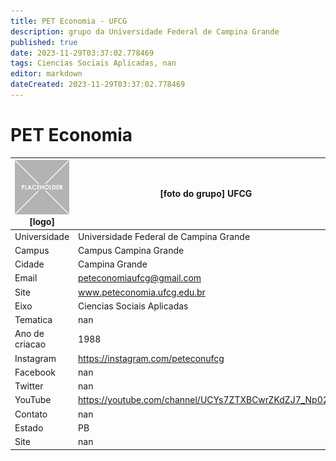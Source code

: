 ```yaml
---
title: PET Economia - UFCG
description: grupo da Universidade Federal de Campina Grande
published: true
date: 2023-11-29T03:37:02.778469
tags: Ciencias Sociais Aplicadas, nan
editor: markdown
dateCreated: 2023-11-29T03:37:02.778469
---
```


# PET Economia


| ![placeholder.png](/placeholder.png) [logo] | [foto do grupo] UFCG         |
| ------------------------------------------- | ------------------------------------------------- |
| Universidade                                | Universidade Federal de Campina Grande      |
| Campus                                      | Campus Campina Grande            |
| Cidade                                      | Campina Grande             |
| Email                                       | peteconomiaufcg@gmail.com             |
| Site                                        | www.peteconomia.ufcg.edu.br              |
| Eixo                                        | Ciencias Sociais Aplicadas              |
| Tematica                                    | nan          |
| Ano de criacao                              | 1988        |
| Instagram                                   | https://instagram.com/peteconufcg         |
| Facebook                                    | nan          |
| Twitter                                     | nan           |
| YouTube                                     | https://youtube.com/channel/UCYs7ZTXBCwrZKdZJ7_Np02g           |
| Contato                                     | nan         |
| Estado                                      |  PB            |
| Site                                        | nan |

